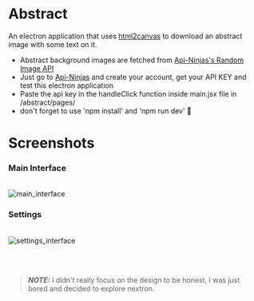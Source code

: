 # Abstract
An electron application that uses [html2canvas](https://github.com/niklasvh/html2canvas) to download an abstract image with some text on it. 

 - Abstract background images are fetched from [Api-Ninjas's Random Image API](https://api-ninjas.com/api/randomimage)
 - Just go to [Api-Ninjas](https://api-ninjas.com/) and create your account, get your API KEY and test this electron application
 - Paste the api key in the handleClick function inside main.jsx file in /abstract/pages/ 
 - don't forget to use 'npm install' and 'npm run dev' 🦧

# Screenshots

### Main Interface
\
![main_interface](https://i.imgur.com/1SUJHPK.png)


### Settings
\
![settings_interface](https://i.imgur.com/UwnGgOy.png)

<br><br>
> **_NOTE:_**  I didn't really focus on the design to be honest, I was just bored and decided to explore nextron.

